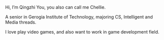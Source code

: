 Hi, I’m Qingzhi You, you also can call me Chellie.

A senior in Gerogia Institute of Technology, majoring CS, Intelligent and Media threads.

I love play video games, and also want to work in game development field.

<!---
chelliy/chelliy is a ✨ special ✨ repository because its `README.md` (this file) appears on your GitHub profile.
You can click the Preview link to take a look at your changes.
--->
